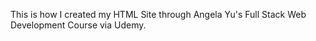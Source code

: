 This is how I created my HTML Site through Angela Yu's Full Stack Web Development Course via Udemy.
